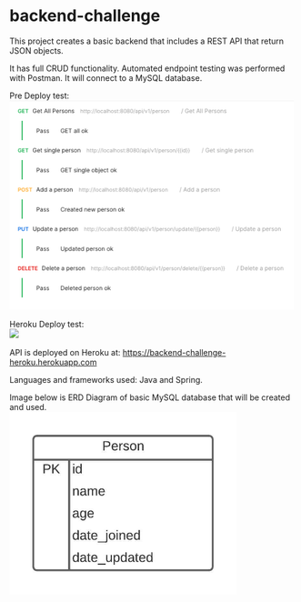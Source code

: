 # backend-challenge

This project creates a basic backend that includes a REST API that return JSON objects.

It has full CRUD functionality.
Automated endpoint testing was performed with Postman.
It will connect to a MySQL database.

Pre Deploy test:
<br>
<img src="/predeploy_test.png" width="500px"/>


Heroku Deploy test:
<br>
<img src="/keroku_deploy_test.png" width="500px"/>

API is deployed on Heroku at: https://backend-challenge-heroku.herokuapp.com

Languages and frameworks used: Java and Spring.


Image below is ERD Diagram of basic MySQL database that will be created and used.
<br>
<img src="/erd_backend_challenge.jpeg" width="400px"/>
